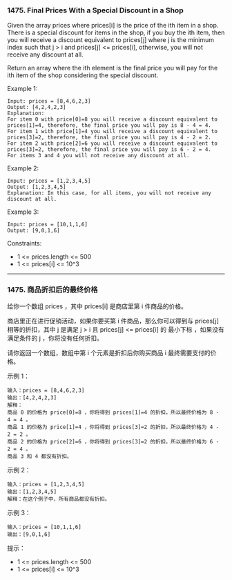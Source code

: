 ### 1475. Final Prices With a Special Discount in a Shop
Given the array prices where prices[i] is the price of the ith item in a shop. There is a special discount for items in the shop, if you buy the ith item, then you will receive a discount equivalent to prices[j] where j is the minimum index such that j > i and prices[j] <= prices[i], otherwise, you will not receive any discount at all.

Return an array where the ith element is the final price you will pay for the ith item of the shop considering the special discount.



Example 1:

	Input: prices = [8,4,6,2,3]
	Output: [4,2,4,2,3]
	Explanation:
	For item 0 with price[0]=8 you will receive a discount equivalent to prices[1]=4, therefore, the final price you will pay is 8 - 4 = 4.
	For item 1 with price[1]=4 you will receive a discount equivalent to prices[3]=2, therefore, the final price you will pay is 4 - 2 = 2.
	For item 2 with price[2]=6 you will receive a discount equivalent to prices[3]=2, therefore, the final price you will pay is 6 - 2 = 4.
	For items 3 and 4 you will not receive any discount at all.

Example 2:

	Input: prices = [1,2,3,4,5]
	Output: [1,2,3,4,5]
	Explanation: In this case, for all items, you will not receive any discount at all.

Example 3:

	Input: prices = [10,1,1,6]
	Output: [9,0,1,6]



Constraints:

* 1 <= prices.length <= 500
* 1 <= prices[i] <= 10^3

----

### 1475. 商品折扣后的最终价格
给你一个数组 prices ，其中 prices[i] 是商店里第 i 件商品的价格。

商店里正在进行促销活动，如果你要买第 i 件商品，那么你可以得到与 prices[j] 相等的折扣，其中 j 是满足 j > i 且 prices[j] <= prices[i] 的 最小下标 ，如果没有满足条件的 j ，你将没有任何折扣。

请你返回一个数组，数组中第 i 个元素是折扣后你购买商品 i 最终需要支付的价格。



示例 1：

	输入：prices = [8,4,6,2,3]
	输出：[4,2,4,2,3]
	解释：
	商品 0 的价格为 price[0]=8 ，你将得到 prices[1]=4 的折扣，所以最终价格为 8 - 4 = 4 。
	商品 1 的价格为 price[1]=4 ，你将得到 prices[3]=2 的折扣，所以最终价格为 4 - 2 = 2 。
	商品 2 的价格为 price[2]=6 ，你将得到 prices[3]=2 的折扣，所以最终价格为 6 - 2 = 4 。
	商品 3 和 4 都没有折扣。

示例 2：

	输入：prices = [1,2,3,4,5]
	输出：[1,2,3,4,5]
	解释：在这个例子中，所有商品都没有折扣。

示例 3：

	输入：prices = [10,1,1,6]
	输出：[9,0,1,6]



提示：

* 1 <= prices.length <= 500
* 1 <= prices[i] <= 10^3
